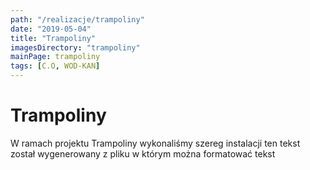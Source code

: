 ```yaml
---
path: "/realizacje/trampoliny"
date: "2019-05-04"
title: "Trampoliny"
imagesDirectory: "trampoliny"
mainPage: trampoliny
tags: [C.O, WOD-KAN]
---
```


# Trampoliny

W ramach projektu Trampoliny wykonaliśmy szereg instalacji 
ten tekst został wygenerowany z pliku w którym można formatować tekst
